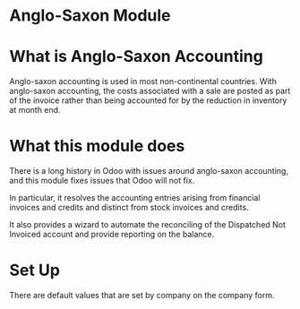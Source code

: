 # Anglo-Saxon Module

# What is Anglo-Saxon Accounting

Anglo-saxon accounting is used in most non-continental countries. With anglo-saxon
accounting, the costs associated with a sale are posted as part of the invoice rather
than being accounted for by the reduction in inventory at month end.

# What this module does

There is a long history in Odoo with issues around anglo-saxon accounting, and
this module fixes issues that Odoo will not fix.

In particular, it resolves the accounting entries arising from financial invoices
and credits and distinct from stock invoices and credits.

It also provides a wizard to automate the reconciling of the Dispatched Not Invoiced
account and provide reporting on the balance.

# Set Up

There are default values that are set by company on the company form.